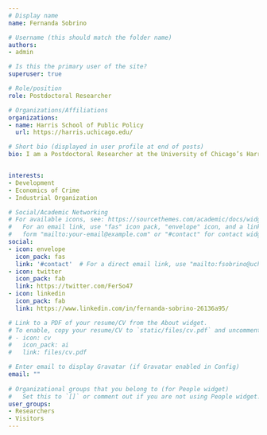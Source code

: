 ```yaml
---
# Display name
name: Fernanda Sobrino

# Username (this should match the folder name)
authors:
- admin

# Is this the primary user of the site?
superuser: true

# Role/position
role: Postdoctoral Researcher

# Organizations/Affiliations
organizations:
- name: Harris School of Public Policy 
  url: https://harris.uchicago.edu/

# Short bio (displayed in user profile at end of posts)
bio: I am a Postdoctoral Researcher at the University of Chicago’s Harris School of Public Policy. My research focuses on development, crime, and building novel data sets on hard to measure phenomena. My recent work includes mapping criminal organization across Mexican municipalities, the effect of the opioid crisis in competition between organized crime in Mexico, and the relationship between market structure and violence in drug markets. 


interests:
- Development
- Economics of Crime 
- Industrial Organization

# Social/Academic Networking
# For available icons, see: https://sourcethemes.com/academic/docs/widgets/#icons
#   For an email link, use "fas" icon pack, "envelope" icon, and a link in the
#   form "mailto:your-email@example.com" or "#contact" for contact widget.
social:
- icon: envelope
  icon_pack: fas
  link: '#contact'  # For a direct email link, use "mailto:fsobrino@uchicago.edu".
- icon: twitter
  icon_pack: fab
  link: https://twitter.com/FerSo47
- icon: linkedin
  icon_pack: fab
  link: https://www.linkedin.com/in/fernanda-sobrino-26136a95/

# Link to a PDF of your resume/CV from the About widget.
# To enable, copy your resume/CV to `static/files/cv.pdf` and uncomment the lines below.  
# - icon: cv
#   icon_pack: ai
#   link: files/cv.pdf

# Enter email to display Gravatar (if Gravatar enabled in Config)
email: ""
  
# Organizational groups that you belong to (for People widget)
#   Set this to `[]` or comment out if you are not using People widget.  
user_groups:
- Researchers
- Visitors
---
```



 
